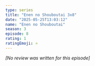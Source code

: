 ```yaml
---
type: series
title: "Enen no Shouboutai 3x8"
date: "2025-05-25T13:03:12"
name: "Enen no Shouboutai"
season: 3
episode: 8
rating: 1
ratingEmoji: ⭐️
---
```


*[No review was written for this episode]*
